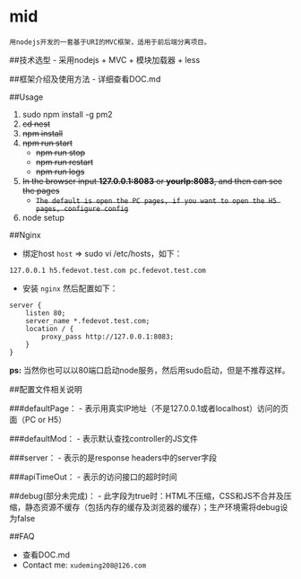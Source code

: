 # mid
	用nodejs开发的一套基于URI的MVC框架，适用于前后端分离项目。

##技术选型
	- 采用nodejs + MVC + 模块加载器 + less

##框架介绍及使用方法
	- 详细查看DOC.md


##Usage
1. sudo npm install -g pm2
2. ~~cd nest~~
3. ~~npm install~~
4. ~~npm run start~~
	* ~~npm run stop~~
	* ~~npm run restart~~
	* ~~npm run logs~~
5. ~~In the browser input **127.0.0.1:8083** or **yourIp:8083**, and then can see the pages~~
    * ~~`The default is open the PC pages, if you want to open the H5 pages, configure config`~~
6. node setup

##Nginx
* 绑定host `host` => sudo vi /etc/hosts，如下：

```
127.0.0.1 h5.fedevot.test.com pc.fedevot.test.com
```
* 安装 `nginx` 然后配置如下：

```
server {
    listen 80;
    server_name *.fedevot.test.com;
    location / {
        proxy_pass http://127.0.0.1:8083;
    }
}
```

**ps:**
	当然你也可以以80端口启动node服务，然后用sudo启动，但是不推荐这样。

##配置文件相关说明

###defaultPage：
	- 表示用真实IP地址（不是127.0.0.1或者localhost）访问的页面（PC or H5）

###defaultMod：
	- 表示默认查找controller的JS文件

###server：
	- 表示的是response headers中的server字段

###apiTimeOut：
	- 表示的访问接口的超时时间

##debug(部分未完成)：
	- 此字段为true时：HTML不压缩，CSS和JS不合并及压缩，静态资源不缓存（包括内存的缓存及浏览器的缓存）；生产环境需将debug设为false

##FAQ
* 查看DOC.md
* Contact me: `xudeming208@126.com`

